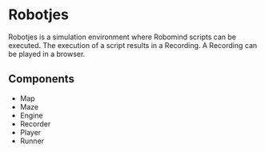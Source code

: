 # Robotjes

Robotjes is a simulation environment where Robomind scripts can be executed. The execution of a script 
results in a Recording. A Recording can be played in a browser.

## Components

* Map
* Maze
* Engine
* Recorder
* Player
* Runner

